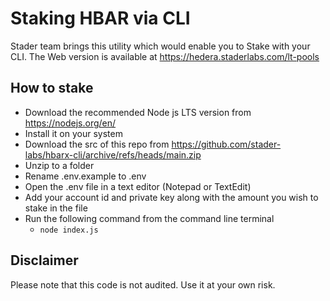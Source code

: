 # Staking HBAR via CLI

Stader team brings this utility which would enable you to Stake with your CLI. The Web version is available at https://hedera.staderlabs.com/lt-pools

## How to stake

- Download the recommended Node js LTS version from https://nodejs.org/en/
- Install it on your system
- Download the src of this repo from https://github.com/stader-labs/hbarx-cli/archive/refs/heads/main.zip
- Unzip to a folder
- Rename .env.example to .env
- Open the .env file in a text editor (Notepad or TextEdit)
- Add your account id and private key along with the amount you wish to stake in the file
- Run the following command from the command line terminal
  - `node index.js`

## Disclaimer

Please note that this code is not audited. Use it at your own risk.
